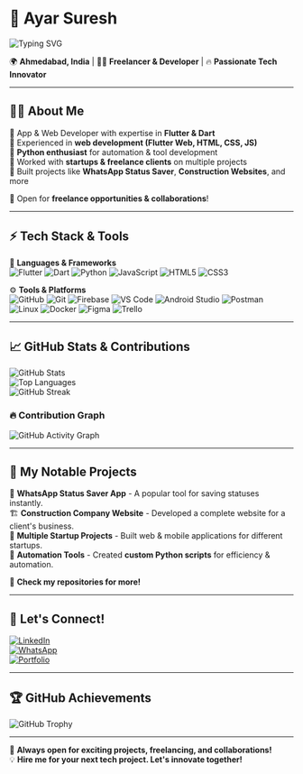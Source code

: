 # 🚀 Ayar Suresh

![Typing SVG](https://readme-typing-svg.herokuapp.com?size=24&color=F70000&lines=Hi+there!+I'm+Ayar+Suresh+👋;Experienced+App+%26+Web+Developer+🚀;Flutter+%7C+Python+%7C+Automation+🔥;Open+to+Freelance+%26+Collaboration!+🤝)

🌍 **Ahmedabad, India** | 👨‍💻 **Freelancer & Developer** | 🔥 **Passionate Tech Innovator**  

---
## 👨‍💻 **About Me**
🔹 App & Web Developer with expertise in **Flutter & Dart**  
🔹 Experienced in **web development (Flutter Web, HTML, CSS, JS)**  
🔹 **Python enthusiast** for automation & tool development  
🔹 Worked with **startups & freelance clients** on multiple projects  
🔹 Built projects like **WhatsApp Status Saver**, **Construction Websites**, and more  

💼 Open for **freelance opportunities & collaborations**!  

---

## ⚡ **Tech Stack & Tools**
🚀 **Languages & Frameworks**  
![Flutter](https://img.shields.io/badge/Flutter-02569B?style=flat&logo=flutter&logoColor=white)
![Dart](https://img.shields.io/badge/Dart-0175C2?style=flat&logo=dart&logoColor=white)
![Python](https://img.shields.io/badge/Python-3776AB?style=flat&logo=python&logoColor=white)
![JavaScript](https://img.shields.io/badge/JavaScript-F7DF1E?style=flat&logo=javascript&logoColor=black)
![HTML5](https://img.shields.io/badge/HTML5-E34F26?style=flat&logo=html5&logoColor=white)
![CSS3](https://img.shields.io/badge/CSS3-1572B6?style=flat&logo=css3&logoColor=white)

⚙️ **Tools & Platforms**  
![GitHub](https://img.shields.io/badge/GitHub-181717?style=flat&logo=github&logoColor=white)
![Git](https://img.shields.io/badge/Git-F05032?style=flat&logo=git&logoColor=white)
![Firebase](https://img.shields.io/badge/Firebase-FFCA28?style=flat&logo=firebase&logoColor=black)
![VS Code](https://img.shields.io/badge/VS%20Code-007ACC?style=flat&logo=visual-studio-code&logoColor=white)
![Android Studio](https://img.shields.io/badge/Android%20Studio-3DDC84?style=flat&logo=android-studio&logoColor=white)
![Postman](https://img.shields.io/badge/Postman-FF6C37?style=flat&logo=postman&logoColor=white)
![Linux](https://img.shields.io/badge/Linux-FCC624?style=flat&logo=linux&logoColor=black)
![Docker](https://img.shields.io/badge/Docker-2496ED?style=flat&logo=docker&logoColor=white)
![Figma](https://img.shields.io/badge/Figma-F24E1E?style=flat&logo=figma&logoColor=white)
![Trello](https://img.shields.io/badge/Trello-0052CC?style=flat&logo=trello&logoColor=white)

---

## 📈 **GitHub Stats & Contributions**
![GitHub Stats](https://github-readme-stats.vercel.app/api?username=Ayar-Suresh&show_icons=true&theme=radical)  
![Top Languages](https://github-readme-stats.vercel.app/api/top-langs/?username=Ayar-Suresh&layout=compact&theme=radical)  
![GitHub Streak](https://github-readme-streak-stats.herokuapp.com/?user=Ayar-Suresh&theme=radical)  

### 🔥 Contribution Graph
![GitHub Activity Graph](https://github-readme-activity-graph.vercel.app/graph?username=Ayar-Suresh&theme=react-dark)

---

## 🌟 **My Notable Projects**
📱 **WhatsApp Status Saver App** - A popular tool for saving statuses instantly.  
🏗️ **Construction Company Website** - Developed a complete website for a client's business.  
🚀 **Multiple Startup Projects** - Built web & mobile applications for different startups.  
🔧 **Automation Tools** - Created **custom Python scripts** for efficiency & automation.

🔗 **Check my repositories for more!**  

---

## 🤝 **Let's Connect!**
[![LinkedIn](https://img.shields.io/badge/LinkedIn-blue?style=flat&logo=linkedin)](https://www.linkedin.com/in/ayar-suresh-itpro/)  
[![WhatsApp](https://img.shields.io/badge/WhatsApp-25D366?style=flat&logo=whatsapp&logoColor=white)](https://wa.me/918320097437)  
[![Portfolio](https://img.shields.io/badge/Portfolio-%2312100E.svg?&style=flat&logo=github&logoColor=white)](https://yourportfolio.com)  

---

## 🏆 **GitHub Achievements**
![GitHub Trophy](https://github-profile-trophy.vercel.app/?username=Ayar-Suresh&theme=radical&no-frame=true&column=7)

---

🚀 **Always open for exciting projects, freelancing, and collaborations!**  
💡 **Hire me for your next tech project. Let's innovate together!**  
